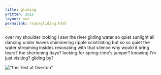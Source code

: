 ```yaml
---
title: gliding
written: 2016
layout: sun 
permalink: /sun/gliding.html
---
```


<div class="poem">
over my shoulder looking  
I saw the river gliding  
water so quiet  
sunlight all dancing  
under leaves shimmering  
ripple scintillating  
but so so quiet  
the water streaming  
insides resonating  
with that silence  
why would it bring tears?  
the shortening days?  
looking for spring-time's jumper?  
knowing I'm just visiting?  
gliding by?
</div>

!["the Test at Overton"](/assets/images/bucket/testAtOverton.jpg "the Test at Overton")  

